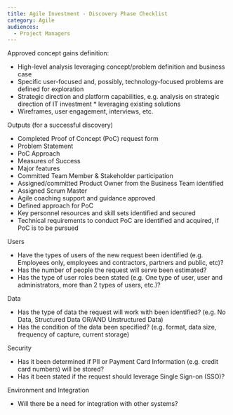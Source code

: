 ```yaml
---
title: Agile Investment - Discovery Phase Checklist
category: Agile
audiences:
  - Project Managers
---
```


Approved concept gains definition:

* High-level analysis leveraging concept/problem definition and business case
* Specific user-focused and, possibly, technology-focused problems are defined for exploration
* Strategic direction and platform capabilities, e.g. analysis on strategic direction of IT investment * leveraging existing solutions
* Wireframes, user engagement, interviews, etc.

Outputs (for a successful discovery)

* Completed Proof of Concept (PoC) request form
* Problem Statement
* PoC Approach
* Measures of Success
* Major features
* Committed Team Member & Stakeholder participation
* Assigned/committed Product Owner from the Business Team identified
* Assigned Scrum Master
* Agile coaching support and guidance approved
* Defined approach for PoC
* Key personnel resources and skill sets identified and secured
* Technical requirements to conduct PoC are identified and acquired, if PoC is to be pursued

Users

* Have the types of users of the new request been identified (e.g. Employees only, employees and contractors, partners and public, etc)?
* Has the number of people the request will serve been estimated?
* Has the type of user roles been stated (e.g. One type of user, user and administrators, more than 2 types of users, etc.)?

Data

* Has the type of data the request will work with been identified? (e.g. No Data, Structured Data OR/AND Unstructured Data)
* Has the condition of the data been specified? (e.g. format, data size, frequency of capture, current storage)

Security

* Has it been determined if PII or Payment Card Information (e.g. credit card numbers) will be stored?
* Has it been stated if the request should leverage Single Sign-on (SSO)?

Environment and Integration

* Will there be a need for integration with other systems?
